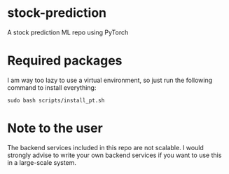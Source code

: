# stock-prediction

A stock prediction ML repo using PyTorch

# Required packages

I am way too lazy to use a virtual environment, so just run the following command to install everything:

`sudo bash scripts/install_pt.sh`

# Note to the user

The backend services included in this repo are not scalable. I would strongly advise to write your own backend services 
if you want to use this in a large-scale system.

